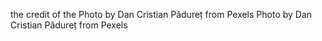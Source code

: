 the credit of the Photo by Dan Cristian Pădureț from Pexels
Photo by Dan Cristian Pădureț from Pexels